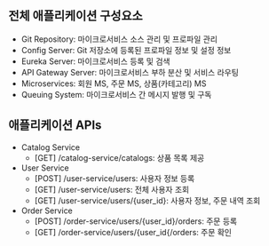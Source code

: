 ## 전체 애플리케이션 구성요소
  - Git Repository: 마이크로서비스 소스 관리 및 프로파일 관리
  - Config Server: Git 저장소에 등록된 프로파일 정보 및 설정 정보
  - Eureka Server: 마이크로서비스 등록 및 검색
  - API Gateway Server: 마이크로서비스 부하 분산 및 서비스 라우팅
  - Microservices: 회원 MS, 주문 MS, 상품(카테고리) MS
  - Queuing System: 마이크로서비스 간 메시지 발행 및 구독 

## 애플리케이션 APIs
  - Catalog Service 
    - [GET] /catalog-service/catalogs: 상품 목록 제공 
  - User Service
    - [POST] /user-service/users: 사용자 정보 등록
    - [GET] /user-service/users: 전체 사용자 조회
    - [GET] /user-service/users/{user_id}: 사용자 정보, 주문 내역 조회
  - Order Service
    - [POST] /order-service/users/{user_id}/orders: 주문 등록
    - [GET] /order-service/users/{user_id{/orders: 주문 확인 
